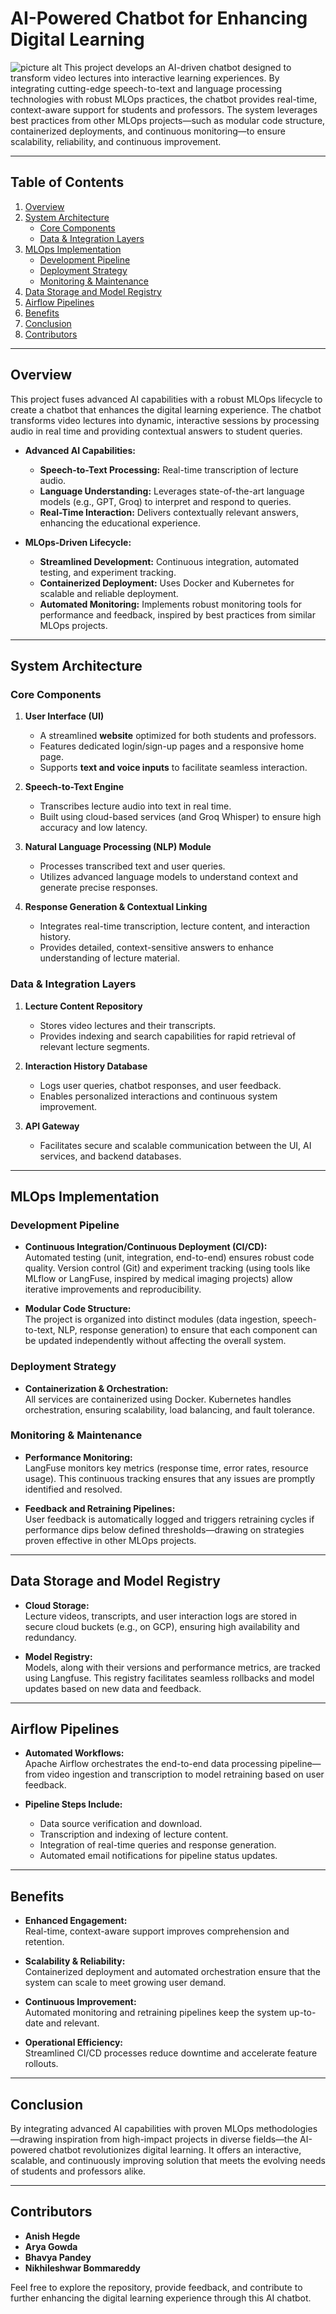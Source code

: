 # AI-Powered Chatbot for Enhancing Digital Learning
![picture alt](assets/logo.png)
This project develops an AI-driven chatbot designed to transform video lectures into interactive learning experiences. By integrating cutting-edge speech-to-text and language processing technologies with robust MLOps practices, the chatbot provides real-time, context-aware support for students and professors. The system leverages best practices from other MLOps projects—such as modular code structure, containerized deployments, and continuous monitoring—to ensure scalability, reliability, and continuous improvement.

---

## Table of Contents

1. [Overview](#overview)
2. [System Architecture](#system-architecture)
   - [Core Components](#core-components)
   - [Data & Integration Layers](#data--integration-layers)
3. [MLOps Implementation](#mlops-implementation)
   - [Development Pipeline](#development-pipeline)
   - [Deployment Strategy](#deployment-strategy)
   - [Monitoring & Maintenance](#monitoring--maintenance)
4. [Data Storage and Model Registry](#data-storage-and-model-registry)
5. [Airflow Pipelines](#airflow-pipelines)
6. [Benefits](#benefits)
7. [Conclusion](#conclusion)
8. [Contributors](#contributors)

---

## Overview

This project fuses advanced AI capabilities with a robust MLOps lifecycle to create a chatbot that enhances the digital learning experience. The chatbot transforms video lectures into dynamic, interactive sessions by processing audio in real time and providing contextual answers to student queries.

- **Advanced AI Capabilities:**
  - **Speech-to-Text Processing:** Real-time transcription of lecture audio.
  - **Language Understanding:** Leverages state-of-the-art language models (e.g., GPT, Groq) to interpret and respond to queries.
  - **Real-Time Interaction:** Delivers contextually relevant answers, enhancing the educational experience.

- **MLOps-Driven Lifecycle:**
  - **Streamlined Development:** Continuous integration, automated testing, and experiment tracking.
  - **Containerized Deployment:** Uses Docker and Kubernetes for scalable and reliable deployment.
  - **Automated Monitoring:** Implements robust monitoring tools for performance and feedback, inspired by best practices from similar MLOps projects.

---

## System Architecture

### Core Components

1. **User Interface (UI)**  
   - A streamlined **website** optimized for both students and professors.
   - Features dedicated login/sign-up pages and a responsive home page.
   - Supports **text and voice inputs** to facilitate seamless interaction.

2. **Speech-to-Text Engine**  
   - Transcribes lecture audio into text in real time.
   - Built using cloud-based services (and Groq Whisper) to ensure high accuracy and low latency.

3. **Natural Language Processing (NLP) Module**  
   - Processes transcribed text and user queries.
   - Utilizes advanced language models to understand context and generate precise responses.

4. **Response Generation & Contextual Linking**  
   - Integrates real-time transcription, lecture content, and interaction history.
   - Provides detailed, context-sensitive answers to enhance understanding of lecture material.

### Data & Integration Layers

1. **Lecture Content Repository**  
   - Stores video lectures and their transcripts.
   - Provides indexing and search capabilities for rapid retrieval of relevant lecture segments.

2. **Interaction History Database**  
   - Logs user queries, chatbot responses, and user feedback.
   - Enables personalized interactions and continuous system improvement.

3. **API Gateway**  
   - Facilitates secure and scalable communication between the UI, AI services, and backend databases.

---

## MLOps Implementation

### Development Pipeline

- **Continuous Integration/Continuous Deployment (CI/CD):**  
  Automated testing (unit, integration, end-to-end) ensures robust code quality. Version control (Git) and experiment tracking (using tools like MLflow or LangFuse, inspired by medical imaging projects) allow iterative improvements and reproducibility.

- **Modular Code Structure:**  
  The project is organized into distinct modules (data ingestion, speech-to-text, NLP, response generation) to ensure that each component can be updated independently without affecting the overall system.

### Deployment Strategy

- **Containerization & Orchestration:**  
  All services are containerized using Docker. Kubernetes handles orchestration, ensuring scalability, load balancing, and fault tolerance.

### Monitoring & Maintenance

- **Performance Monitoring:**  
  LangFuse monitors key metrics (response time, error rates, resource usage). This continuous tracking ensures that any issues are promptly identified and resolved.

- **Feedback and Retraining Pipelines:**  
  User feedback is automatically logged and triggers retraining cycles if performance dips below defined thresholds—drawing on strategies proven effective in other MLOps projects.

---

## Data Storage and Model Registry

- **Cloud Storage:**  
  Lecture videos, transcripts, and user interaction logs are stored in secure cloud buckets (e.g., on GCP), ensuring high availability and redundancy.

- **Model Registry:**  
  Models, along with their versions and performance metrics, are tracked using Langfuse. This registry facilitates seamless rollbacks and model updates based on new data and feedback.

---

## Airflow Pipelines

- **Automated Workflows:**  
  Apache Airflow orchestrates the end-to-end data processing pipeline—from video ingestion and transcription to model retraining based on user feedback.
  
- **Pipeline Steps Include:**  
  - Data source verification and download.  
  - Transcription and indexing of lecture content.  
  - Integration of real-time queries and response generation.  
  - Automated email notifications for pipeline status updates.

---

## Benefits

- **Enhanced Engagement:**  
  Real-time, context-aware support improves comprehension and retention.
  
- **Scalability & Reliability:**  
  Containerized deployment and automated orchestration ensure that the system can scale to meet growing user demand.
  
- **Continuous Improvement:**  
  Automated monitoring and retraining pipelines keep the system up-to-date and relevant.
  
- **Operational Efficiency:**  
  Streamlined CI/CD processes reduce downtime and accelerate feature rollouts.

---

## Conclusion

By integrating advanced AI capabilities with proven MLOps methodologies—drawing inspiration from high-impact projects in diverse fields—the AI-powered chatbot revolutionizes digital learning. It offers an interactive, scalable, and continuously improving solution that meets the evolving needs of students and professors alike.

---

## Contributors

- **Anish Hegde**
- **Arya Gowda**
- **Bhavya Pandey**
- **Nikhileshwar Bommareddy**

Feel free to explore the repository, provide feedback, and contribute to further enhancing the digital learning experience through this AI chatbot.
